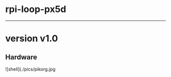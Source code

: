 # rpi-loop-px5d
____________
version v1.0
============

Hardware
-----------
![shell](./pics/pikorg.jpg
	
